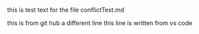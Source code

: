 this is test text for the file conflictTest.md

this is from git hub a different line
this line is written from vs code
